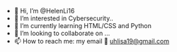 - 👋 Hi, I’m @HelenLi16
- 👀 I’m interested in Cybersecurity..
- 🌱 I’m currently learning HTML/CSS and Python
- 💞️ I’m looking to collaborate on ...
- 📫 How to reach me: my email 📧 uhlisa19@gmail.com 

<!---
HelenLi16/HelenLi16 is a ✨ special ✨ repository because its `README.md` (this file) appears on your GitHub profile.
You can click the Preview link to take a look at your changes.
--->

